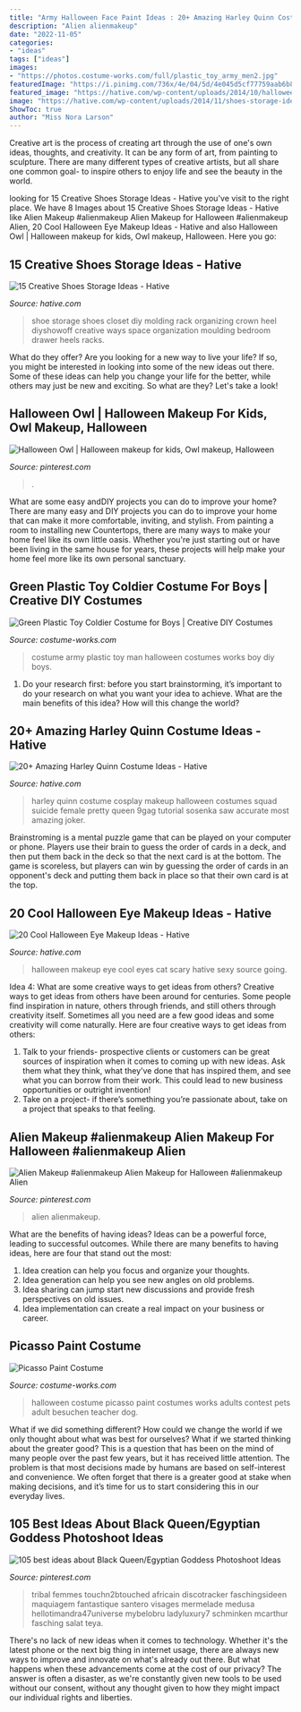 ```yaml
---
title: "Army Halloween Face Paint Ideas : 20+ Amazing Harley Quinn Costume Ideas"
description: "Alien alienmakeup"
date: "2022-11-05"
categories:
- "ideas"
tags: ["ideas"]
images:
- "https://photos.costume-works.com/full/plastic_toy_army_men2.jpg"
featuredImage: "https://i.pinimg.com/736x/4e/04/5d/4e045d5cf77759aab6b81931411e9ea0.jpg"
featured_image: "https://hative.com/wp-content/uploads/2014/10/halloween-eye-makeup/19-halloween-eye-makeup-ideas.jpg"
image: "https://hative.com/wp-content/uploads/2014/11/shoes-storage-ideas/5-decorative-molding.jpg"
ShowToc: true
author: "Miss Nora Larson"
---
```



Creative art is the process of creating art through the use of one's own ideas, thoughts, and creativity. It can be any form of art, from painting to sculpture. There are many different types of creative artists, but all share one common goal- to inspire others to enjoy life and see the beauty in the world.

	

		
looking for 15 Creative Shoes Storage Ideas - Hative you've visit to the right place. We have 8 Images about 15 Creative Shoes Storage Ideas - Hative like Alien Makeup #alienmakeup Alien Makeup for Halloween #alienmakeup Alien, 20 Cool Halloween Eye Makeup Ideas - Hative and also Halloween Owl | Halloween makeup for kids, Owl makeup, Halloween. Here you go:
		
    
## 15 Creative Shoes Storage Ideas - Hative

<img loading=lazy src="https://hative.com/wp-content/uploads/2014/11/shoes-storage-ideas/5-decorative-molding.jpg" onerror="this.onerror=null;this.src='https://tse2.mm.bing.net/th?id=OIP.TE0LJpjb0GXjk1cSIcfdTwHaLH&amp;pid=15.1';" alt="15 Creative Shoes Storage Ideas - Hative">

_Source: hative.com_

>shoe storage shoes closet diy molding rack organizing crown heel diyshowoff creative ways space organization moulding bedroom drawer heels racks. 

	

What do they offer?
Are you looking for a new way to live your life? If so, you might be interested in looking into some of the new ideas out there. Some of these ideas can help you change your life for the better, while others may just be new and exciting. So what are they? Let's take a look!

    
## Halloween Owl | Halloween Makeup For Kids, Owl Makeup, Halloween

<img loading=lazy src="https://i.pinimg.com/736x/4e/04/5d/4e045d5cf77759aab6b81931411e9ea0.jpg" onerror="this.onerror=null;this.src='https://tse2.mm.bing.net/th?id=OIP.5LnIJDQF8KMu3WtT0cQ5VQHaJ4&amp;pid=15.1';" alt="Halloween Owl | Halloween makeup for kids, Owl makeup, Halloween">

_Source: pinterest.com_

>. 

	

What are some easy andDIY projects you can do to improve your home?
There are many easy and DIY projects you can do to improve your home that can make it more comfortable, inviting, and stylish. From painting a room to installing new Countertops, there are many ways to make your home feel like its own little oasis. Whether you're just starting out or have been living in the same house for years, these projects will help make your home feel more like its own personal sanctuary.

    
## Green Plastic Toy Coldier Costume For Boys | Creative DIY Costumes

<img loading=lazy src="https://photos.costume-works.com/full/plastic_toy_army_men2.jpg" onerror="this.onerror=null;this.src='https://tse3.mm.bing.net/th?id=OIP.uXI2DR8vkOiRW6DMhmo0KQHaLt&amp;pid=15.1';" alt="Green Plastic Toy Coldier Costume for Boys | Creative DIY Costumes">

_Source: costume-works.com_

>costume army plastic toy man halloween costumes works boy diy boys. 

	

1. Do your research first: before you start brainstorming, it’s important to do your research on what you want your idea to achieve. What are the main benefits of this idea? How will this change the world?

    
## 20+ Amazing Harley Quinn Costume Ideas - Hative

<img loading=lazy src="https://hative.com/wp-content/uploads/2016/09/harley-quinn-costumes/4-harley-quinn-costume-halloween.jpg" onerror="this.onerror=null;this.src='https://tse2.mm.bing.net/th?id=OIP.-AuCCIHiQJUrsK3QqpvQQAHaK_&amp;pid=15.1';" alt="20+ Amazing Harley Quinn Costume Ideas - Hative">

_Source: hative.com_

>harley quinn costume cosplay makeup halloween costumes squad suicide female pretty queen 9gag tutorial sosenka saw accurate most amazing joker. 

	

Brainstroming is a mental puzzle game that can be played on your computer or phone. Players use their brain to guess the order of cards in a deck, and then put them back in the deck so that the next card is at the bottom. The game is scoreless, but players can win by guessing the order of cards in an opponent's deck and putting them back in place so that their own card is at the top.

    
## 20 Cool Halloween Eye Makeup Ideas - Hative

<img loading=lazy src="https://hative.com/wp-content/uploads/2014/10/halloween-eye-makeup/19-halloween-eye-makeup-ideas.jpg" onerror="this.onerror=null;this.src='https://tse4.mm.bing.net/th?id=OIP.Ces92ND_h8TcW-g0H3hHVgHaLF&amp;pid=15.1';" alt="20 Cool Halloween Eye Makeup Ideas - Hative">

_Source: hative.com_

>halloween makeup eye cool eyes cat scary hative sexy source going. 

	

Idea 4: What are some creative ways to get ideas from others?
Creative ways to get ideas from others have been around for centuries. Some people find inspiration in nature, others through friends, and still others through creativity itself. Sometimes all you need are a few good ideas and some creativity will come naturally. Here are four creative ways to get ideas from others: 
1) Talk to your friends- prospective clients or customers can be great sources of inspiration when it comes to coming up with new ideas. Ask them what they think, what they’ve done that has inspired them, and see what you can borrow from their work. This could lead to new business opportunities or outright invention! 
2) Take on a project- if there’s something you’re passionate about, take on a project that speaks to that feeling.

    
## Alien Makeup #alienmakeup Alien Makeup For Halloween #alienmakeup Alien

<img loading=lazy src="https://i.pinimg.com/736x/d6/c9/45/d6c9454ffa064866ccc37cbcad3d535b.jpg" onerror="this.onerror=null;this.src='https://tse1.mm.bing.net/th?id=OIP.drx2m-Iip979gV4WR47rUQHaKf&amp;pid=15.1';" alt="Alien Makeup #alienmakeup Alien Makeup for Halloween #alienmakeup Alien">

_Source: pinterest.com_

>alien alienmakeup. 

	

What are the benefits of having ideas?
Ideas can be a powerful force, leading to successful outcomes. While there are many benefits to having ideas, here are four that stand out the most: 
1. Idea creation can help you focus and organize your thoughts.
2. Idea generation can help you see new angles on old problems.
3. Idea sharing can jump start new discussions and provide fresh perspectives on old issues. 
4. Idea implementation can create a real impact on your business or career.

    
## Picasso Paint Costume

<img loading=lazy src="https://photos.costume-works.com/full/picasso_paint.jpg" onerror="this.onerror=null;this.src='https://tse2.mm.bing.net/th?id=OIP.5WukcrYOYkRn2IAufK4YlAHaJ3&amp;pid=15.1';" alt="Picasso Paint Costume">

_Source: costume-works.com_

>halloween costume picasso paint costumes works adults contest pets adult besuchen teacher dog. 

	

What if we did something different?
How could we change the world if we only thought about what was best for ourselves? What if we started thinking about the greater good? This is a question that has been on the mind of many people over the past few years, but it has received little attention. The problem is that most decisions made by humans are based on self-interest and convenience. We often forget that there is a greater good at stake when making decisions, and it’s time for us to start considering this in our everyday lives.

    
## 105 Best Ideas About Black Queen/Egyptian Goddess Photoshoot Ideas

<img loading=lazy src="https://i.pinimg.com/736x/42/f1/5d/42f15ddd808af9f4308a42a3e8411254--medusa-makeup-eye-makeup.jpg" onerror="this.onerror=null;this.src='https://tse2.mm.bing.net/th?id=OIP.6pleSLF52pZn8ToZSNL-hwHaLG&amp;pid=15.1';" alt="105 best ideas about Black Queen/Egyptian Goddess Photoshoot Ideas">

_Source: pinterest.com_

>tribal femmes touchn2btouched africain discotracker faschingsideen maquiagem fantastique santero visages mermelade medusa hellotimandra47universe mybelobru ladyluxury7 schminken mcarthur fasching salat teya. 

	

There's no lack of new ideas when it comes to technology. Whether it's the latest phone or the next big thing in internet usage, there are always new ways to improve and innovate on what's already out there. But what happens when these advancements come at the cost of our privacy? The answer is often a disaster, as we're constantly given new tools to be used without our consent, without any thought given to how they might impact our individual rights and liberties.

